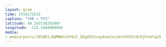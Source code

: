 ```yaml
---
layout: gram
time: 1516171531
caption: "YVR ✈️ YYJ"
latitude: 49.193736293807
longitude: -123.1804060936
media:
- media/posts/201801/AQMWmSihY61C_EEgOX2SvayAuwIuvibnS3OZXJ4C6jEYwFnpZOrStrNNnpbq9S2l0WhNYcCRc3KgyaOn35LXqFA05ZqdpyAqbO2Lw_17905845829097361.mp4
---
```


